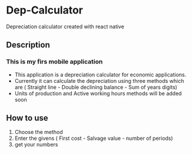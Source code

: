 # Dep-Calculator
Depreciation calculator created with react native


## Description
### This is my firs mobile application
- This application is a depreciation calculator for economic applications.
- Currently it can calculate the depreciation using three methods which are ( Straight line - Double declining balance - Sum of years digits)
- Units of production and Active working hours methods will be added soon


## How to use
1. Choose the method
2. Enter the givens ( First cost -  Salvage value - number of periods)
3. get your numbers
